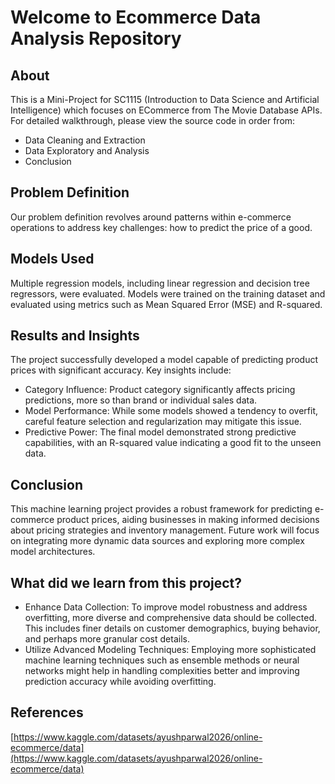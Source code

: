 # Welcome to Ecommerce Data Analysis Repository

## About
This is a Mini-Project for SC1115 (Introduction to Data Science and Artificial Intelligence) which focuses on ECommerce from The Movie Database APIs. For detailed walkthrough, please view the source code in order from:
- Data Cleaning and Extraction
- Data Exploratory and Analysis
- Conclusion

## Problem Definition
Our problem definition revolves around patterns within e-commerce operations to address key challenges: how to predict the price of a good.

## Models Used
Multiple regression models, including linear regression and decision tree regressors, were evaluated. 
Models were trained on the training dataset and evaluated using metrics such as Mean Squared Error (MSE) and R-squared. 

## Results and Insights
The project successfully developed a model capable of predicting product prices with significant accuracy. Key insights include:
- Category Influence: Product category significantly affects pricing predictions, more so than brand or individual sales data.
- Model Performance: While some models showed a tendency to overfit, careful feature selection and regularization may mitigate this issue.
- Predictive Power: The final model demonstrated strong predictive capabilities, with an R-squared value indicating a good fit to the unseen data.

## Conclusion
This machine learning project provides a robust framework for predicting e-commerce product prices, aiding businesses in making informed decisions about pricing strategies and inventory management. Future work will focus on integrating more dynamic data sources and exploring more complex model architectures.

## What did we learn from this project?
- Enhance Data Collection: To improve model robustness and address overfitting, more diverse and comprehensive data should be collected. This includes finer details on customer demographics, buying behavior, and perhaps more granular cost details.
- Utilize Advanced Modeling Techniques: Employing more sophisticated machine learning techniques such as ensemble methods or neural networks might help in handling complexities better and improving prediction accuracy while avoiding overfitting.

## References
[https://www.kaggle.com/datasets/ayushparwal2026/online-ecommerce/data](https://www.kaggle.com/datasets/ayushparwal2026/online-ecommerce/data)
